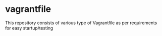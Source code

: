 # vagrantfile
This repository consists of various type of Vagrantfile as per requirements for easy startup/testing

